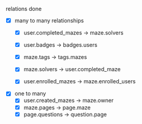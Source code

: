 relations done
- [x] many to many relationships
    - [x] user.completed_mazes -> maze.solvers
    - [x] user.badges -> badges.users 

    - [x] maze.tags -> tags.mazes 
    - [x] maze.solvers -> user.completed_maze 
    - [x] user.enrolled_mazes -> maze.enrolled_users

- [x] one to many
    - [x] user.created_mazes -> maze.owner
    - [x] maze.pages -> page.maze
    - [x] page.questions -> question.page